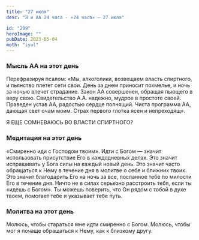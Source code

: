 ```yaml
---
title: "27 июля"
desc: "Я и АА 24 часа - «24 часа» — 27 июля"

id: "209"
heroImage: ""
pubDate: 2023-05-04
moth: "iyul"
---
```


### Мысль АА на этот день

Перефразируя псалом: «Мы, алкоголики, возвещаем власть спиртного, и пьянство
плетет сети свои. День за днем приносит похмелье, и ночь за ночью влечет
страдание. Закон АА совершенен, обращая пьющего в веру свою. Свидетельство
А.А. надежно, мудрое в простоте своей. Праведен устав АА, радостью сердце
полнящий. Чиста программа АА, дающая свет очам моим. Страх первого глотка ясен
и непреходящ».

Я ЕЩЕ СОМНЕВАЮСЬ ВО ВЛАСТИ СПИРТНОГО?

### Медитация на этот день

«Смиренно иди с Господом твоим». Идти с Богом — значит использовать
присутствие Его в каждодневных делах. Это значит испрашивать у Бога силы на
каждый новый день. Это значит часто обращаться к Нему в течение дня в молитве
о себе и ближних твоих. Это значит благодарить Его на ночь за все, посланное
тебе по милости Его в течение дня. Ничто не в силах серьезно расстроить тебя,
если ты «идешь с Богом». Ты можешь поверить, что Он рядом с тобой в духе
твоем, помогает тебе и указывает тебе путь.

### Молитва на этот день

Молюсь, чтобы стараться мне идти смиренно с Богом. Молюсь, чтобы мог я почаще
обращаться к Нему, как к близкому другу.
